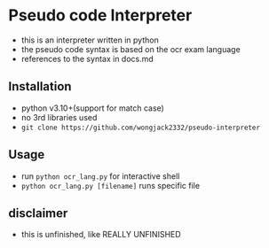 # Pseudo code Interpreter
- this is an interpreter written in python
- the pseudo code syntax is based on the ocr exam language
- references to the syntax in docs.md

## Installation
- python v3.10+(support for match case)
- no 3rd libraries used
- `git clone https://github.com/wongjack2332/pseudo-interpreter`

## Usage
- run `python ocr_lang.py` for interactive shell
- `python ocr_lang.py [filename]` runs specific file

## disclaimer
- this is unfinished, like REALLY UNFINISHED

